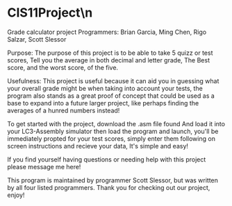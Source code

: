 # CIS11Project\n
Grade calculator project
Programmers: Brian Garcia, Ming Chen, Rigo Salzar, Scott Slessor

Purpose: The purpose of this project is to be able to take 5 quizz or test scores, Tell you the average in both decimal and letter grade, The Best score, and the worst score, of the five. 

Usefulness: This project is useful because it can aid you in guessing what your overall grade might be when taking into account your tests, the program also stands as a great proof of concept that could be used as a base to expand into a future larger project, like perhaps finding the averages of a hunred numbers instead! 

To get started with the project, download the .asm file found <link> And load it into your LC3-Assembly simulator then load the program and launch, you'll be immediately propted for your test scores, simply enter them following on screen instructions and recieve your data, It's simple and easy!

If you find yourself having questions or needing help with this project please message me here! 


This program is maintained by programmer Scott Slessor, but was written by all four listed programmers. Thank you for checking out our project, enjoy!
